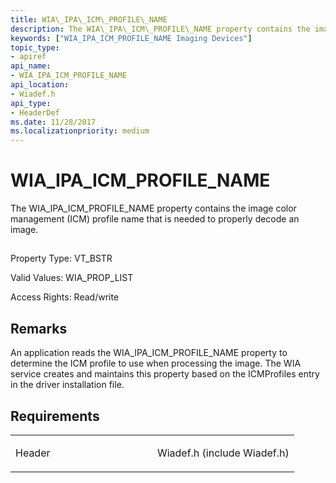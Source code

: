 ```yaml
---
title: WIA\_IPA\_ICM\_PROFILE\_NAME
description: The WIA\_IPA\_ICM\_PROFILE\_NAME property contains the image color management (ICM) profile name that is needed to properly decode an image.
keywords: ["WIA_IPA_ICM_PROFILE_NAME Imaging Devices"]
topic_type:
- apiref
api_name:
- WIA_IPA_ICM_PROFILE_NAME
api_location:
- Wiadef.h
api_type:
- HeaderDef
ms.date: 11/28/2017
ms.localizationpriority: medium
---
```


# WIA\_IPA\_ICM\_PROFILE\_NAME


The WIA\_IPA\_ICM\_PROFILE\_NAME property contains the image color management (ICM) profile name that is needed to properly decode an image.

## <span id="ddk_wia_ipa_icm_profile_name_si"></span><span id="DDK_WIA_IPA_ICM_PROFILE_NAME_SI"></span>


Property Type: VT\_BSTR

Valid Values: WIA\_PROP\_LIST

Access Rights: Read/write

## Remarks

An application reads the WIA\_IPA\_ICM\_PROFILE\_NAME property to determine the ICM profile to use when processing the image. The WIA service creates and maintains this property based on the ICMProfiles entry in the driver installation file.

## Requirements

<table>
<colgroup>
<col width="50%" />
<col width="50%" />
</colgroup>
<tbody>
<tr class="odd">
<td><p>Header</p></td>
<td>Wiadef.h (include Wiadef.h)</td>
</tr>
</tbody>
</table>

 

 





